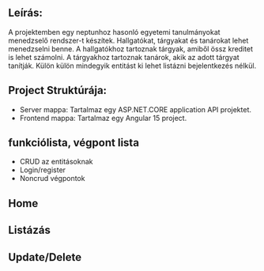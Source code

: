## Leírás:
A projektemben egy neptunhoz hasonló egyetemi tanulmányokat menedzselő rendszer-t készítek. Hallgatókat, tárgyakat és tanárokat lehet menedzselni benne. A hallgatókhoz tartoznak tárgyak, amiből össz kreditet is lehet számolni.
A tárgyakhoz tartoznak tanárok, akik az adott tárgyat tanítják. Külön külön mindegyik entitást ki lehet listázni bejelentkezés nélkül.

## Project Struktúrája:
- Server mappa:
  Tartalmaz egy ASP.NET.CORE application API projektet.
- Frontend mappa:
  Tartalmaz egy Angular 15 project.
  
## funkciólista, végpont lista
- CRUD az entitásoknak
- Login/register
- Noncrud végpontok

## Home


## Listázás


## Update/Delete
